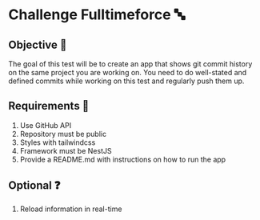 # Challenge Fulltimeforce 🔤

## Objective 🏁

The goal of this test will be to create an app that shows git commit history on the same project you are working on. You need to do well-stated and defined commits while working on this test and regularly push them up.

## Requirements 🧰

1. Use GitHub API
2. Repository must be public
3. Styles with tailwindcss
4. Framework must be NestJS
5. Provide a README.md with instructions on how to run the app

## Optional ❓

1. Reload information in real-time
